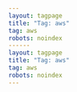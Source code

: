 ```yaml
---
layout: tagpage
title: "Tag: aws"
tag: aws
robots: noindex
------
layout: tagpage
title: "Tag: aws"
tag: aws
robots: noindex
---
```

